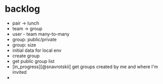 # backlog
* pair -> lunch
* team -> group
* user *-* team many-to-many
* group: public/private
* group: size
* initial data for local env
* create group
* get public group list
* [in_progress][@snavrotskii] get groups created by me and where I'm invited
*
